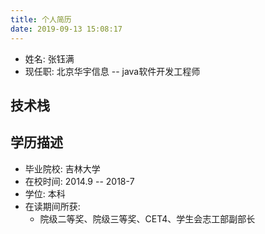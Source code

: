 ```yaml
---
title: 个人简历
date: 2019-09-13 15:08:17
---
```


- 姓名: 张钰满
- 现任职: 北京华宇信息 -- java软件开发工程师

## 技术栈

## 学历描述

- 毕业院校: 吉林大学
- 在校时间: 2014.9 -- 2018-7
- 学位: 本科
- 在读期间所获:
  - 院级二等奖、院级三等奖、CET4、学生会志工部副部长
